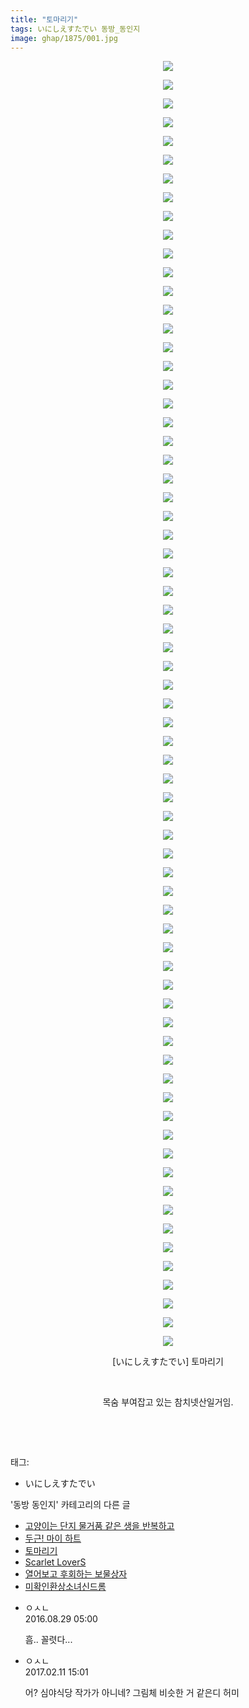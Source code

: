 ```yaml
---
title: "토마리기"
tags: いにしえすたでい 동방_동인지
image: ghap/1875/001.jpg
---
```

<div class="article">
<p style="text-align: center; clear: none; float: none;"><img src="{{ site.nasurl }}/ghap/1875/001.jpg"/></p>
<p style="text-align: center; clear: none; float: none;"><img src="{{ site.nasurl }}/ghap/1875/002.jpg"/></p>
<p style="text-align: center; clear: none; float: none;"><img src="{{ site.nasurl }}/ghap/1875/003.jpg"/></p>
<p style="text-align: center; clear: none; float: none;"><img src="{{ site.nasurl }}/ghap/1875/004.jpg"/></p>
<p style="text-align: center; clear: none; float: none;"><img src="{{ site.nasurl }}/ghap/1875/005.jpg"/></p>
<p style="text-align: center; clear: none; float: none;"><img src="{{ site.nasurl }}/ghap/1875/006.jpg"/></p>
<p style="text-align: center; clear: none; float: none;"><img src="{{ site.nasurl }}/ghap/1875/007.jpg"/></p>
<p style="text-align: center; clear: none; float: none;"><img src="{{ site.nasurl }}/ghap/1875/008.jpg"/></p>
<p style="text-align: center; clear: none; float: none;"><img src="{{ site.nasurl }}/ghap/1875/009.jpg"/></p>
<p style="text-align: center; clear: none; float: none;"><img src="{{ site.nasurl }}/ghap/1875/010.jpg"/></p>
<p style="text-align: center; clear: none; float: none;"><img src="{{ site.nasurl }}/ghap/1875/011.jpg"/></p>
<p style="text-align: center; clear: none; float: none;"><img src="{{ site.nasurl }}/ghap/1875/012.jpg"/></p>
<p style="text-align: center; clear: none; float: none;"><img src="{{ site.nasurl }}/ghap/1875/013.jpg"/></p>
<p style="text-align: center; clear: none; float: none;"><img src="{{ site.nasurl }}/ghap/1875/014.jpg"/></p>
<p style="text-align: center; clear: none; float: none;"><img src="{{ site.nasurl }}/ghap/1875/015.jpg"/></p>
<p style="text-align: center; clear: none; float: none;"><img src="{{ site.nasurl }}/ghap/1875/016.jpg"/></p>
<p style="text-align: center; clear: none; float: none;"><img src="{{ site.nasurl }}/ghap/1875/017.jpg"/></p>
<p style="text-align: center; clear: none; float: none;"><img src="{{ site.nasurl }}/ghap/1875/018.jpg"/></p>
<p style="text-align: center; clear: none; float: none;"><img src="{{ site.nasurl }}/ghap/1875/019.jpg"/></p>
<p style="text-align: center; clear: none; float: none;"><img src="{{ site.nasurl }}/ghap/1875/020.jpg"/></p>
<p style="text-align: center; clear: none; float: none;"><img src="{{ site.nasurl }}/ghap/1875/021.jpg"/></p>
<p style="text-align: center; clear: none; float: none;"><img src="{{ site.nasurl }}/ghap/1875/022.jpg"/></p>
<p style="text-align: center; clear: none; float: none;"><img src="{{ site.nasurl }}/ghap/1875/023.jpg"/></p>
<p style="text-align: center; clear: none; float: none;"><img src="{{ site.nasurl }}/ghap/1875/024.jpg"/></p>
<p style="text-align: center; clear: none; float: none;"><img src="{{ site.nasurl }}/ghap/1875/025.jpg"/></p>
<p style="text-align: center; clear: none; float: none;"><img src="{{ site.nasurl }}/ghap/1875/026.jpg"/></p>
<p style="text-align: center; clear: none; float: none;"><img src="{{ site.nasurl }}/ghap/1875/027.jpg"/></p>
<p style="text-align: center; clear: none; float: none;"><img src="{{ site.nasurl }}/ghap/1875/028.jpg"/></p>
<p style="text-align: center; clear: none; float: none;"><img src="{{ site.nasurl }}/ghap/1875/029.jpg"/></p>
<p style="text-align: center; clear: none; float: none;"><img src="{{ site.nasurl }}/ghap/1875/030.jpg"/></p>
<p style="text-align: center; clear: none; float: none;"><img src="{{ site.nasurl }}/ghap/1875/031.jpg"/></p>
<p style="text-align: center; clear: none; float: none;"><img src="{{ site.nasurl }}/ghap/1875/032.jpg"/></p>
<p style="text-align: center; clear: none; float: none;"><img src="{{ site.nasurl }}/ghap/1875/033.jpg"/></p>
<p style="text-align: center; clear: none; float: none;"><img src="{{ site.nasurl }}/ghap/1875/034.jpg"/></p>
<p style="text-align: center; clear: none; float: none;"><img src="{{ site.nasurl }}/ghap/1875/035.jpg"/></p>
<p style="text-align: center; clear: none; float: none;"><img src="{{ site.nasurl }}/ghap/1875/036.jpg"/></p>
<p style="text-align: center; clear: none; float: none;"><img src="{{ site.nasurl }}/ghap/1875/037.jpg"/></p>
<p style="text-align: center; clear: none; float: none;"><img src="{{ site.nasurl }}/ghap/1875/038.jpg"/></p>
<p style="text-align: center; clear: none; float: none;"><img src="{{ site.nasurl }}/ghap/1875/039.jpg"/></p>
<p style="text-align: center; clear: none; float: none;"><img src="{{ site.nasurl }}/ghap/1875/040.jpg"/></p>
<p style="text-align: center; clear: none; float: none;"><img src="{{ site.nasurl }}/ghap/1875/041.jpg"/></p>
<p style="text-align: center; clear: none; float: none;"><img src="{{ site.nasurl }}/ghap/1875/042.jpg"/></p>
<p style="text-align: center; clear: none; float: none;"><img src="{{ site.nasurl }}/ghap/1875/043.jpg"/></p>
<p style="text-align: center; clear: none; float: none;"><img src="{{ site.nasurl }}/ghap/1875/044.jpg"/></p>
<p style="text-align: center; clear: none; float: none;"><img src="{{ site.nasurl }}/ghap/1875/045.jpg"/></p>
<p style="text-align: center; clear: none; float: none;"><img src="{{ site.nasurl }}/ghap/1875/046.jpg"/></p>
<p style="text-align: center; clear: none; float: none;"><img src="{{ site.nasurl }}/ghap/1875/047.jpg"/></p>
<p style="text-align: center; clear: none; float: none;"><img src="{{ site.nasurl }}/ghap/1875/048.jpg"/></p>
<p style="text-align: center; clear: none; float: none;"><img src="{{ site.nasurl }}/ghap/1875/049.jpg"/></p>
<p style="text-align: center; clear: none; float: none;"><img src="{{ site.nasurl }}/ghap/1875/050.jpg"/></p>
<p style="text-align: center; clear: none; float: none;"><img src="{{ site.nasurl }}/ghap/1875/051.jpg"/></p>
<p style="text-align: center; clear: none; float: none;"><img src="{{ site.nasurl }}/ghap/1875/052.jpg"/></p>
<p style="text-align: center; clear: none; float: none;"><img src="{{ site.nasurl }}/ghap/1875/053.jpg"/></p>
<p style="text-align: center; clear: none; float: none;"><img src="{{ site.nasurl }}/ghap/1875/054.jpg"/></p>
<p style="text-align: center; clear: none; float: none;"><img src="{{ site.nasurl }}/ghap/1875/055.jpg"/></p>
<p style="text-align: center; clear: none; float: none;"><img src="{{ site.nasurl }}/ghap/1875/056.jpg"/></p>
<p style="text-align: center; clear: none; float: none;"><img src="{{ site.nasurl }}/ghap/1875/057.jpg"/></p>
<p style="text-align: center; clear: none; float: none;"><img src="{{ site.nasurl }}/ghap/1875/058.jpg"/></p>
<p style="text-align: center; clear: none; float: none;"><img src="{{ site.nasurl }}/ghap/1875/059.jpg"/></p>
<p style="text-align: center; clear: none; float: none;"><img src="{{ site.nasurl }}/ghap/1875/060.jpg"/></p>
<p style="text-align: center; clear: none; float: none;"><img src="{{ site.nasurl }}/ghap/1875/061.jpg"/></p>
<p style="text-align: center; clear: none; float: none;"><img src="{{ site.nasurl }}/ghap/1875/062.jpg"/></p>
<p style="text-align: center; clear: none; float: none;"><img src="{{ site.nasurl }}/ghap/1875/063.jpg"/></p>
<p style="text-align: center; clear: none; float: none;"><img src="{{ site.nasurl }}/ghap/1875/064.jpg"/></p>
<p style="text-align: center; clear: none; float: none;"><img src="{{ site.nasurl }}/ghap/1875/065.jpg"/></p>
<p style="text-align: center; clear: none; float: none;"><img src="{{ site.nasurl }}/ghap/1875/066.jpg"/></p>
<p style="text-align: center; clear: none; float: none;"><img src="{{ site.nasurl }}/ghap/1875/067.jpg"/></p>
<p style="text-align: center; clear: none; float: none;"><img src="{{ site.nasurl }}/ghap/1875/068.jpg"/></p>
<p style="text-align: center; clear: none; float: none;"><img src="{{ site.nasurl }}/ghap/1875/069.jpg"/></p>
<p style="text-align: center; clear: none; float: none;">[いにしえすたでい] 토마리기</p>
<p style="text-align: center; clear: none; float: none;"><br/></p>
<p style="text-align: center; clear: none; float: none;">목숨 부여잡고 있는 참치넷산일거임.</p>
<p style="text-align: center; clear: none; float: none;"><br/></p>
<p><br/></p>
</div><div class="tagTrail">
<p>태그: </p>
<ul>
<li>いにしえすたでい</li>
</ul>
</div><div class="another">
<p>'동방 동인지' 카테고리의 다른 글</p>
<ul>
<li><a href="/2016-08-27-ghap_1877">고양이는 단지 물거품 같은 생을 반복하고</a></li>
<li><a href="/2016-08-27-ghap_1876">두근! 마이 하트</a></li>
<li><a href="/2016-08-27-ghap_1875">토마리기</a></li>
<li><a href="/2016-08-27-ghap_1874">Scarlet LoverS</a></li>
<li><a href="/2016-08-27-ghap_1872">열어보고 후회하는 보물상자</a></li>
<li><a href="/2016-08-27-ghap_1871">미확인환상소녀신드롬</a></li>
</ul>
</div><div class="cb_module cb_fluid">
<div class="cb_wrt cb_profile">
<div class="comment">
<ul>
<li class="cb_thumb_off" id="comment14792704">
<div class="cb_comment_area">
<div class="cb_info_area">
<div class="cb_section">
<span class="cb_nick_name">ㅇㅅㄴ</span>
</div>
<div class="cb_section">
<span class="cb_date">2016.08.29 05:00 </span>
</div>
</div>
<div class="cb_dsc_comment">
<p class="cb_dsc">
											흠.. 꼴렷다... 
										</p>
</div>
</div></li>
<li class="cb_thumb_off" id="comment14912731">
<div class="cb_comment_area">
<div class="cb_info_area">
<div class="cb_section">
<span class="cb_nick_name">ㅇㅅㄴ</span>
</div>
<div class="cb_section">
<span class="cb_date">2017.02.11 15:01 </span>
</div>
</div>
<div class="cb_dsc_comment">
<p class="cb_dsc">
											어? 심야식당 작가가 아니네? 그림체 비슷한 거 같은디 허미
										</p>
</div>
</div></li>
</ul>
</div>
</div><!-- commentList close -->
</div>